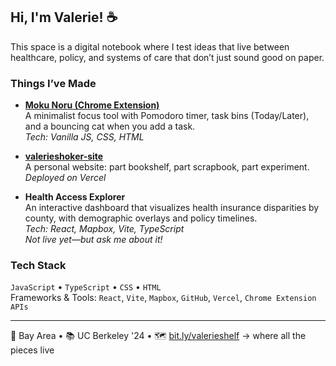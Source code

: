 ## Hi, I'm Valerie! ☕

This space is a digital notebook where I test ideas that live between healthcare, policy, and systems of care that don’t just sound good on paper.

### Things I’ve Made

- **[Moku Noru (Chrome Extension)](https://github.com/valerieshoker/mokunoru)**  
  A minimalist focus tool with Pomodoro timer, task bins (Today/Later), and a bouncing cat when you add a task.  
  _Tech: Vanilla JS, CSS, HTML_

- **[valerieshoker-site](https://github.com/valerieshoker/valerieshoker-site)**  
  A personal website: part bookshelf, part scrapbook, part experiment.  
  _Deployed on Vercel_

- **Health Access Explorer**  
  An interactive dashboard that visualizes health insurance disparities by county, with demographic overlays and policy timelines.  
  _Tech: React, Mapbox, Vite, TypeScript_  
  _Not live yet—but ask me about it!_

### Tech Stack

`JavaScript` • `TypeScript` • `CSS` • `HTML`  
Frameworks & Tools: `React`, `Vite`, `Mapbox`, `GitHub`, `Vercel`, `Chrome Extension APIs`

---

📍 Bay Area • 📚 UC Berkeley '24 • 🗺️ [bit.ly/valerieshelf](https://bit.ly/valerieshelf) → where all the pieces live
